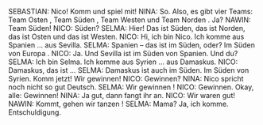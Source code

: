 SEBASTIAN:
Nico! Komm und spiel mit!
NINA:
So. Also, es gibt vier Teams: Team Osten , Team Süden , Team Westen und Team Norden . Ja?
NAWIN:
Team Süden!
NICO:
Süden?
SELMA:
Hier! Das ist Süden, das ist Norden, das ist Osten und das ist Westen.
NICO:
Hi, ich bin Nico. Ich komme aus Spanien … aus Sevilla.
SELMA:
Spanien – das ist im Süden, oder? Im Süden von Europa .
NICO:
Ja. Und Sevilla ist im Süden von Spanien. Und du?
SELMA:
Ich bin Selma. Ich komme aus Syrien … aus Damaskus.
NICO:
Damaskus, das ist …
SELMA:
Damaskus ist auch im Süden. Im Süden von Syrien. Komm jetzt! Wir gewinnen!
NICO:
Gewinnen?
NINA:
Nico spricht noch nicht so gut Deutsch.
SELMA:
Wir gewinnen !
NICO:
Gewinnen. Okay, alle: Gewinnen!
NINA:
Ja gut, dann fangt ihr an.
NICO:
Wir waren gut!
NAWIN:
Kommt, gehen wir tanzen !
SELMA:
Mama? Ja, ich komme. Entschuldigung.
